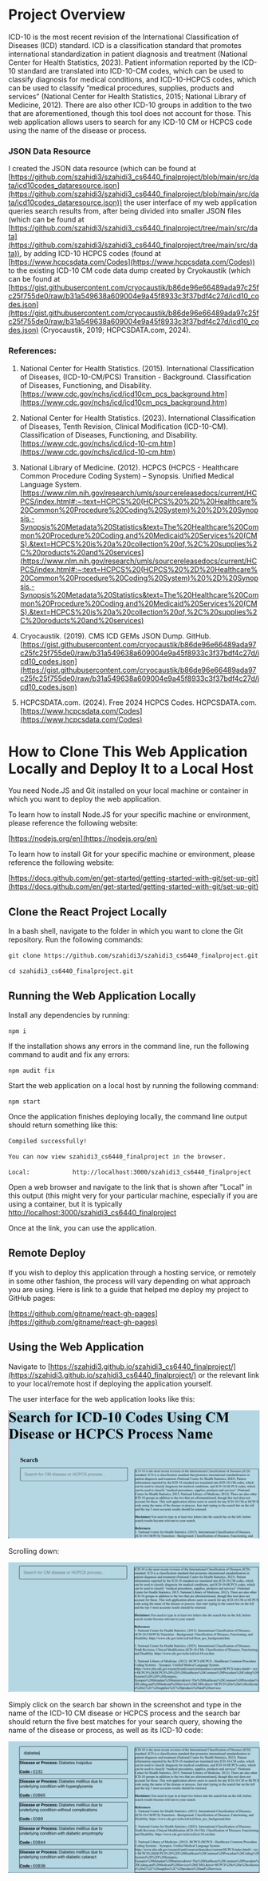 # Project Overview

ICD-10 is the most recent revision of the International Classification of Diseases (ICD) standard. ICD is a classification standard that promotes international standardization in patient diagnosis and treatment (National Center for Health Statistics, 2023). Patient information reported by the ICD-10 standard are translated into ICD-10-CM codes, which can be used to classify diagnosis for medical conditions, and ICD-10-HCPCS codes, which can be used to classify “medical procedures, supplies, products and services” (National Center for Health Statistics, 2015; National Library of Medicine, 2012). There are also other ICD-10 groups in addition to the two that are aforementioned, though this tool does not account for those. This web application allows users to search for any ICD-10 CM or HCPCS code using the name of the disease or process.

### JSON Data Resource

I created the JSON data resource (which can be found at [https://github.com/szahidi3/szahidi3_cs6440_finalproject/blob/main/src/data/icd10codes_dataresource.json](https://github.com/szahidi3/szahidi3_cs6440_finalproject/blob/main/src/data/icd10codes_dataresource.json)) the user interface of my web application queries search results from, after being divided into smaller JSON files (which can be found at [https://github.com/szahidi3/szahidi3_cs6440_finalproject/tree/main/src/data](https://github.com/szahidi3/szahidi3_cs6440_finalproject/tree/main/src/data)), by adding ICD-10 HCPCS codes (found at [https://www.hcpcsdata.com/Codes](https://www.hcpcsdata.com/Codes)) to the existing ICD-10 CM code data dump created by Cryokaustik (which can be found at [https://gist.githubusercontent.com/cryocaustik/b86de96e66489ada97c25fc25f755de0/raw/b31a549638a609004e9a45f8933c3f37bdf4c27d/icd10_codes.json](https://gist.githubusercontent.com/cryocaustik/b86de96e66489ada97c25fc25f755de0/raw/b31a549638a609004e9a45f8933c3f37bdf4c27d/icd10_codes.json) (Cryocaustik, 2019; HCPCSDATA.com, 2024).

### References:

1. National Center for Health Statistics. (2015). International Classification of Diseases, (ICD-10-CM/PCS) Transition - Background. Classification of Diseases, Functioning, and Disability.
[https://www.cdc.gov/nchs/icd/icd10cm_pcs_background.htm](https://www.cdc.gov/nchs/icd/icd10cm_pcs_background.htm)

2. National Center for Health Statistics. (2023). International Classification of Diseases, Tenth Revision, Clinical Modification (ICD-10-CM). Classification of Diseases, Functioning, and Disability.
[https://www.cdc.gov/nchs/icd/icd-10-cm.htm](https://www.cdc.gov/nchs/icd/icd-10-cm.htm)

3. National Library of Medicine. (2012). HCPCS (HCPCS - Healthcare Common Procedure Coding System) – Synopsis. Unified Medical Language System.
[https://www.nlm.nih.gov/research/umls/sourcereleasedocs/current/HCPCS/index.html#:~:text=HCPCS%20(HCPCS%20%2D%20Healthcare%20Common%20Procedure%20Coding%20System)%20%2D%20Synopsis,-Synopsis%20Metadata%20Statistics&text=The%20Healthcare%20Common%20Procedure%20Coding,and%20Medicaid%20Services%20(CMS).&text=HCPCS%20is%20a%20collection%20of,%2C%20supplies%2C%20products%20and%20services](https://www.nlm.nih.gov/research/umls/sourcereleasedocs/current/HCPCS/index.html#:~:text=HCPCS%20(HCPCS%20%2D%20Healthcare%20Common%20Procedure%20Coding%20System)%20%2D%20Synopsis,-Synopsis%20Metadata%20Statistics&text=The%20Healthcare%20Common%20Procedure%20Coding,and%20Medicaid%20Services%20(CMS).&text=HCPCS%20is%20a%20collection%20of,%2C%20supplies%2C%20products%20and%20services)

4.	Cryocaustik. (2019). CMS ICD GEMs JSON Dump. GitHub. 
[https://gist.githubusercontent.com/cryocaustik/b86de96e66489ada97c25fc25f755de0/raw/b31a549638a609004e9a45f8933c3f37bdf4c27d/icd10_codes.json](https://gist.githubusercontent.com/cryocaustik/b86de96e66489ada97c25fc25f755de0/raw/b31a549638a609004e9a45f8933c3f37bdf4c27d/icd10_codes.json)

5.	HCPCSDATA.com. (2024). Free 2024 HCPCS Codes. HCPCSDATA.com. [https://www.hcpcsdata.com/Codes](https://www.hcpcsdata.com/Codes)

# How to Clone This Web Application Locally and Deploy It to a Local Host

You need Node.JS and Git installed on your local machine or container in which you want to deploy the web application.

To learn how to install Node.JS for your specific machine or environment, please reference the following website:

[https://nodejs.org/en](https://nodejs.org/en)

To learn how to install Git for your specific machine or environment, please reference the following website:

[https://docs.github.com/en/get-started/getting-started-with-git/set-up-git](https://docs.github.com/en/get-started/getting-started-with-git/set-up-git)

## Clone the React Project Locally

In a bash shell, navigate to the folder in which you want to clone the Git repository. Run the following commands:

`git clone https://github.com/szahidi3/szahidi3_cs6440_finalproject.git`

`cd szahidi3_cs6440_finalproject.git`

## Running the Web Application Locally

Install any dependencies by running:

`npm i`

If the installation shows any errors in the command line, run the following command to audit and fix any errors:

`npm audit fix`

Start the web application on a local host by running the following command:

`npm start`

Once the application finishes deploying locally, the command line output should return something like this:

`Compiled successfully!`

`You can now view szahidi3_cs6440_finalproject in the browser.`

`Local:            http://localhost:3000/szahidi3_cs6440_finalproject`

Open a web browser and navigate to the link that is shown after "Local" in this output (this might very for your particular machine, especially if you are using a container, but it is typically 
[ http://localhost:3000/szahidi3_cs6440_finalproject]( http://localhost:3000/szahidi3_cs6440_finalproject)

Once at the link, you can use the application.

## Remote Deploy
If you wish to deploy this application through a hosting service, or remotely in some other fashion, the process will vary depending on what approach you are using. Here is link to a guide that helped me deploy my project to GitHub pages:

[https://github.com/gitname/react-gh-pages](https://github.com/gitname/react-gh-pages)

## Using the Web Application

Navigate to [https://szahidi3.github.io/szahidi3_cs6440_finalproject/](https://szahidi3.github.io/szahidi3_cs6440_finalproject/) or the relevant link to your local/remote host if deploying the application yourself.

The user interface for the web application looks like this:

![ui1](src/Documentation/images/UI1.png "ui1")

Scrolling down:

![ui2](src/Documentation/images/UI2.png "ui2")

Simply click on the search bar shown in the screenshot and type in the name of the ICD-10 CM disease or HCPCS process and the search bar should return the five best matches for your search query, showing the name of the disease or process, as well as its ICD-10 code:

![ui3](src/Documentation/images/UI3.png "ui3")


